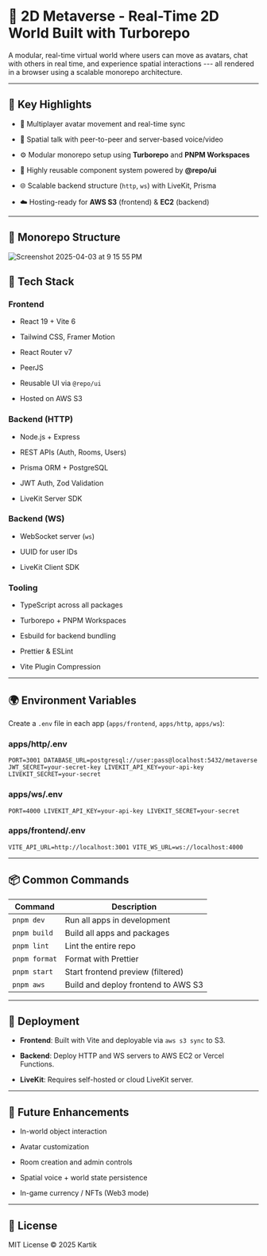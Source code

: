 🧠 2D Metaverse - Real-Time 2D World Built with Turborepo
=========================================================

A modular, real-time virtual world where users can move as avatars, chat with others in real time, and experience spatial interactions --- all rendered in a browser using a scalable monorepo architecture.

* * * * *

📌 Key Highlights
-----------------

-   🧍 Multiplayer avatar movement and real-time sync

-   💬 Spatial talk with peer-to-peer and server-based voice/video

-   ⚙️ Modular monorepo setup using **Turborepo** and **PNPM Workspaces**

-   🧩 Highly reusable component system powered by **@repo/ui**

-   🌐 Scalable backend structure (`http`, `ws`) with LiveKit, Prisma

-   ☁️ Hosting-ready for **AWS S3** (frontend) & **EC2** (backend)

* * * * *

🧱 Monorepo Structure
---------------------

![Screenshot 2025-04-03 at 9 15 55 PM](https://github.com/user-attachments/assets/059ee37b-a562-4204-9597-8a778a48b7cc)



🚀 Tech Stack
-------------

### Frontend

-   React 19 + Vite 6

-   Tailwind CSS, Framer Motion

-   React Router v7

-   PeerJS

-   Reusable UI via `@repo/ui`

-   Hosted on AWS S3

### Backend (HTTP)

-   Node.js + Express

-   REST APIs (Auth, Rooms, Users)

-   Prisma ORM + PostgreSQL

-   JWT Auth, Zod Validation

-   LiveKit Server SDK

### Backend (WS)

-   WebSocket server (`ws`)

-   UUID for user IDs

-   LiveKit Client SDK

### Tooling

-   TypeScript across all packages

-   Turborepo + PNPM Workspaces

-   Esbuild for backend bundling

-   Prettier & ESLint

-   Vite Plugin Compression

* * * * *


🌍 Environment Variables
------------------------

Create a `.env` file in each app (`apps/frontend`, `apps/http`, `apps/ws`):

### apps/http/.env


`PORT=3001
DATABASE_URL=postgresql://user:pass@localhost:5432/metaverse
JWT_SECRET=your-secret-key
LIVEKIT_API_KEY=your-api-key
LIVEKIT_SECRET=your-secret`

### apps/ws/.env


`PORT=4000
LIVEKIT_API_KEY=your-api-key
LIVEKIT_SECRET=your-secret`

### apps/frontend/.env


`VITE_API_URL=http://localhost:3001
VITE_WS_URL=ws://localhost:4000`

* * * * *

📦 Common Commands
------------------

| Command | Description |
| --- | --- |
| `pnpm dev` | Run all apps in development |
| `pnpm build` | Build all apps and packages |
| `pnpm lint` | Lint the entire repo |
| `pnpm format` | Format with Prettier |
| `pnpm start` | Start frontend preview (filtered) |
| `pnpm aws` | Build and deploy frontend to AWS S3 |

* * * * *

🧪 Deployment
-------------

-   **Frontend**: Built with Vite and deployable via `aws s3 sync` to S3.

-   **Backend**: Deploy HTTP and WS servers to AWS EC2 or Vercel Functions.

-   **LiveKit**: Requires self-hosted or cloud LiveKit server.

* * * * *

🧩 Future Enhancements
----------------------

-   In-world object interaction

-   Avatar customization

-   Room creation and admin controls

-   Spatial voice + world state persistence

-   In-game currency / NFTs (Web3 mode)

* * * * *

📝 License
----------

MIT License © 2025 Kartik

